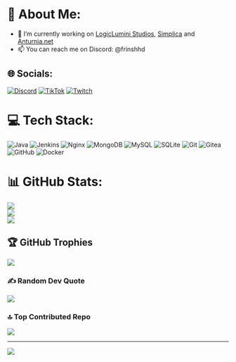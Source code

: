 # 💫 About Me:
- 🔭 I’m currently working on [LogicLumini Studios](https://logic.codearray.dev), [Simplica](https://shorl.me/simplica) and [Anturnia.net](https://www.anturnia.net)
- 📫 You can reach me on Discord: @frinshhd


## 🌐 Socials:
[![Discord](https://img.shields.io/badge/Discord-%237289DA.svg?logo=discord&logoColor=white)](https://discord.gg/https://discord.com/invite/KZ2FtDKQPk) [![TikTok](https://img.shields.io/badge/TikTok-%23000000.svg?logo=TikTok&logoColor=white)](https://tiktok.com/@frinshhd) [![Twitch](https://img.shields.io/badge/Twitch-%239146FF.svg?logo=Twitch&logoColor=white)](https://twitch.tv/FrinshHD) 

# 💻 Tech Stack:
![Java](https://img.shields.io/badge/java-%23ED8B00.svg?style=for-the-badge&logo=openjdk&logoColor=white) ![Jenkins](https://img.shields.io/badge/jenkins-%232C5263.svg?style=for-the-badge&logo=jenkins&logoColor=white) ![Nginx](https://img.shields.io/badge/nginx-%23009639.svg?style=for-the-badge&logo=nginx&logoColor=white) ![MongoDB](https://img.shields.io/badge/MongoDB-%234ea94b.svg?style=for-the-badge&logo=mongodb&logoColor=white) ![MySQL](https://img.shields.io/badge/mysql-4479A1.svg?style=for-the-badge&logo=mysql&logoColor=white) ![SQLite](https://img.shields.io/badge/sqlite-%2307405e.svg?style=for-the-badge&logo=sqlite&logoColor=white) ![Git](https://img.shields.io/badge/git-%23F05033.svg?style=for-the-badge&logo=git&logoColor=white) ![Gitea](https://img.shields.io/badge/Gitea-34495E?style=for-the-badge&logo=gitea&logoColor=5D9425) ![GitHub](https://img.shields.io/badge/github-%23121011.svg?style=for-the-badge&logo=github&logoColor=white) ![Docker](https://img.shields.io/badge/docker-%230db7ed.svg?style=for-the-badge&logo=docker&logoColor=white)
# 📊 GitHub Stats:
![](https://github-readme-stats.vercel.app/api?username=FrinshHD&theme=darcula&hide_border=false&include_all_commits=true&count_private=true)<br/>
![](https://github-readme-streak-stats.herokuapp.com/?user=FrinshHD&theme=darcula&hide_border=false)<br/>
![](https://github-readme-stats.vercel.app/api/top-langs/?username=FrinshHD&theme=darcula&hide_border=false&include_all_commits=true&count_private=true&layout=compact)

## 🏆 GitHub Trophies
![](https://github-profile-trophy.vercel.app/?username=FrinshHD&theme=radical&no-frame=true&no-bg=false&margin-w=4)

### ✍️ Random Dev Quote
![](https://quotes-github-readme.vercel.app/api?type=horizontal&theme=radical)

### 🔝 Top Contributed Repo
![](https://github-contributor-stats.vercel.app/api?username=FrinshHD&limit=5&theme=radical&combine_all_yearly_contributions=true)

---
[![](https://visitcount.itsvg.in/api?id=FrinshHD&icon=0&color=3)](https://visitcount.itsvg.in)

<!-- Proudly created with GPRM ( https://gprm.itsvg.in ) -->

